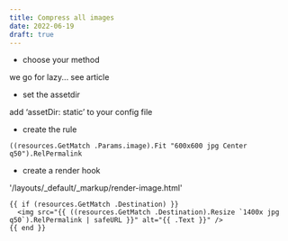 ```yaml
---
title: Compress all images
date: 2022-06-19
draft: true
---
```


- choose your method

we go for lazy... see article

- set the assetdir

add ‘assetDir: static’ to your config file

- create the rule

```
((resources.GetMatch .Params.image).Fit "600x600 jpg Center q50").RelPermalink
```

- create a render hook

'/layouts/_default/_markup/render-image.html'

```
{{ if (resources.GetMatch .Destination) }}
  <img src="{{ ((resources.GetMatch .Destination).Resize `1400x jpg q50`).RelPermalink | safeURL }}" alt="{{ .Text }}" />
{{ end }}
```
